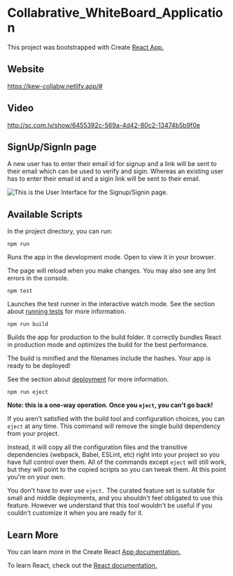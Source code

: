 # Collabrative_WhiteBoard_Application 

This project was bootstrapped with Create [React App.](https://github.com/facebook/create-react-app)

## Website
https://kew-collabw.netlify.app/#

## Video
http://sc.com.ly/show/6455392c-569a-4d42-80c2-13474b5b9f0e

## SignUp/SignIn page
A new user has to enter their email id for signup and a link will be sent to their email which can be used to verify and sigin. Whereas an existing user has to enter their email id and a sigin link will be sent to their email.
 
![This is the User Interface for the Signup/Signin page.](../https://github.com/RahuRabh/Collabrative_WhiteBoard_Application/blob/master/SignUp-SignIn.png)


## Available Scripts
In the project directory, you can run:

``npm run``

Runs the app in the development mode.
Open [](http://localhost:3000) to view it in your browser.


The page will reload when you make changes. 
You may also see any lint errors in the console.

``npm test``

Launches the test runner in the interactive watch mode.
See the section about [running tests](https://facebook.github.io/create-react-app/docs/running-tests) for more information.

``npm run build``

Builds the app for production to the build folder.
It correctly bundles React in production mode and optimizes the build for the best performance.

The build is minified and the filenames include the hashes.
Your app is ready to be deployed!

See the section about [deployment](https://facebook.github.io/create-react-app/docs/deployment) for more information.

``npm run eject``

**Note: this is a one-way operation. Once you ``eject``, you can't go back!**

If you aren't satisfied with the build tool and configuration choices, you can ``eject`` at any time. This command will remove the single build dependency from your project.

Instead, it will copy all the configuration files and the transitive dependencies (webpack, Babel, ESLint, etc) right into your project so you have full control over them. All of the commands except ``eject`` will still work, but they will point to the copied scripts so you can tweak them. At this point you're on your own.

You don't have to ever use ``eject.`` The curated feature set is suitable for small and middle deployments, and you shouldn't feel obligated to use this feature. However we understand that this tool wouldn't be useful if you couldn't customize it when you are ready for it.

## Learn More
You can learn more in the Create React [App documentation.](https://create-react-app.dev/docs/getting-started/)

To learn React, check out the [React documentation.](https://reactjs.org/)
